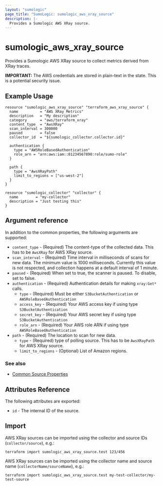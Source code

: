 ```yaml
---
layout: "sumologic"
page_title: "SumoLogic: sumologic_aws_xray_source"
description: |-
  Provides a Sumologic AWS XRay source.
---
```


# sumologic_aws_xray_source
Provides a Sumologic AWS XRay source to collect metrics derived from XRay traces.

__IMPORTANT:__ The AWS credentials are stored in plain-text in the state. This is a potential security issue.

## Example Usage
```hcl
resource "sumologic_aws_xray_source" "terraform_aws_xray_source" {
  name          = "AWS XRay Metrics"
  description   = "My description"
  category      = "aws/terraform_xray"
  content_type  = "AwsXRay"
  scan_interval = 300000
  paused        = false
  collector_id  = "${sumologic_collector.collector.id}"

  authentication {
    type = "AWSRoleBasedAuthentication"
    role_arn = "arn:aws:iam::01234567890:role/sumo-role"
  }

  path {
    type = "AwsXRayPath"
    limit_to_regions = ["us-west-2"]
  }
}

resource "sumologic_collector" "collector" {
  name        = "my-collector"
  description = "Just testing this"
}
```

## Argument reference

In addition to the common properties, the following arguments are supported:

 - `content_type` - (Required) The content-type of the collected data. This has to be `AwsXRay` for AWS XRay source.
 - `scan_interval` - (Required) Time interval in milliseconds of scans for new data. The minimum value is 1000 milliseconds. Currently this value is not respected, and collection happens at a default interval of 1 minute.
 - `paused` - (Required) When set to true, the scanner is paused. To disable, set to false.
 - `authentication` - (Required) Authentication details for making `xray:Get*` calls.
     + `type` - (Required) Must be either `S3BucketAuthentication` or `AWSRoleBasedAuthentication`
     + `access_key` - (Required) Your AWS access key if using type `S3BucketAuthentication`
     + `secret_key` - (Required) Your AWS secret key if using type `S3BucketAuthentication`
     + `role_arn` - (Required) Your AWS role ARN if using type `AWSRoleBasedAuthentication`
 - `path` - (Required) The location to scan for new data.
     + `type` - (Required) type of polling source. This has to be `AwsXRayPath` for AWS XRay source.
     + `limit_to_regions` - (Optional) List of Amazon regions. 

### See also
  * [Common Source Properties](https://github.com/terraform-providers/terraform-provider-sumologic/tree/master/website#common-source-properties)

## Attributes Reference
The following attributes are exported:

- `id` - The internal ID of the source.

## Import
AWS XRay sources can be imported using the collector and source IDs (`collector/source`), e.g.:

```hcl
terraform import sumologic_aws_xray_source.test 123/456
```

AWS XRay sources can be imported using the collector name and source name (`collectorName/sourceName`), e.g.:

```hcl
terraform import sumologic_aws_xray_source.test my-test-collector/my-test-source
```